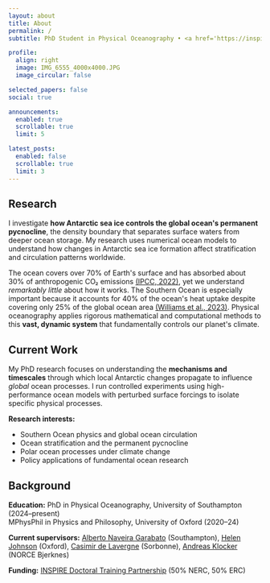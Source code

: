 ```yaml
---
layout: about
title: About
permalink: /
subtitle: PhD Student in Physical Oceanography • <a href='https://inspire-dtp.ac.uk/'>INSPIRE DTP</a> • <a href='https://www.southampton.ac.uk/oes'>University of Southampton</a>

profile:
  align: right
  image: IMG_6555_4000x4000.JPG
  image_circular: false

selected_papers: false
social: true

announcements:
  enabled: true
  scrollable: true
  limit: 5

latest_posts:
  enabled: false
  scrollable: true
  limit: 3
---
```


## Research

I investigate **how Antarctic sea ice controls the global ocean's permanent pycnocline**, the density boundary that separates surface waters from deeper ocean storage. My research uses numerical ocean models to understand how changes in Antarctic sea ice formation affect stratification and circulation patterns worldwide.

The ocean covers over 70% of Earth's surface and has absorbed about 30% of anthropogenic CO₂ emissions [(IPCC, 2022)](https://doi.org/10.1017/9781009157964), yet we understand _remarkably little_ about how it works. The Southern Ocean is especially important because it accounts for 40% of the ocean's heat uptake despite covering only 25% of the global ocean area [(Williams et al., 2023)](https://doi.org/10.1098/rsta.2022.0062). Physical oceanography applies rigorous mathematical and computational methods to this **vast, dynamic system** that fundamentally controls our planet's climate.

## Current Work

My PhD research focuses on understanding the **mechanisms and timescales** through which local Antarctic changes propagate to influence _global_ ocean processes. I run controlled experiments using high-performance ocean models with perturbed surface forcings to isolate specific physical processes.

**Research interests:**

- Southern Ocean physics and global ocean circulation
- Ocean stratification and the permanent pycnocline
- Polar ocean processes under climate change
- Policy applications of fundamental ocean research

## Background

**Education:** PhD in Physical Oceanography, University of Southampton (2024–present)  
MPhysPhil in Physics and Philosophy, University of Oxford (2020–24)

**Current supervisors:** [Alberto Naveira Garabato](https://www.southampton.ac.uk/people/5x2hkq/professor-alberto-naveira-garabato) (Southampton), [Helen Johnson](https://www.earth.ox.ac.uk/people/helen-johnson/) (Oxford), [Casimir de Lavergne](https://www.researchgate.net/profile/Casimir-De-Lavergne) (Sorbonne), [Andreas Klocker](https://www.norceresearch.no/en/persons/andreas-klocker) (NORCE Bjerknes)

**Funding:** [INSPIRE Doctoral Training Partnership](https://inspire-dtp.ac.uk/) (50% NERC, 50% ERC)
